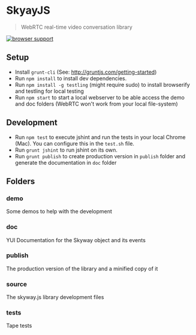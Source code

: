 # SkyayJS

> WebRTC real-time video conversation library

[![browser support](https://ci.testling.com/TemasysCommunications/SkywayJS.png)
](https://ci.testling.com/TemasysCommunications/SkywayJS)

## Setup

- Install `grunt-cli` (See: http://gruntjs.com/getting-started)
- Run `npm install` to install dev dependencies.
- Run `npm install -g testling` (might require sudo) to install browserify and testling for local testing
- Run `npm start` to start a local webserver to be able access the demo and doc folders (WebRTC won't work from your local file-system)

## Development

- Run `npm test` to execute jshint and run the tests in your local Chrome (Mac). You can configure this in the `test.sh` file.
- Run `grunt jshint` to run jshint on its own.
- Run `grunt publish` to create production version in `publish` folder and generate the documentation in `doc` folder

## Folders

### demo

Some demos to help with the development

### doc

YUI Documentation for the Skyway object and its events

### publish

The production version of the library and a minified copy of it

### source

The skyway.js library development files

### tests

Tape tests
